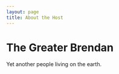 ```yaml
---
layout: page
title: About the Host
---
```


# The Greater Brendan

Yet another people living on the earth.